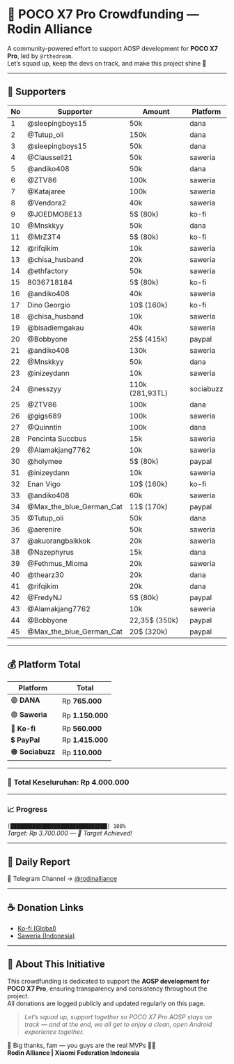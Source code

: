 # 💎 POCO X7 Pro Crowdfunding — Rodin Alliance

A community-powered effort to support AOSP development for **POCO X7 Pro**, led by `@rthedream`.  
Let’s squad up, keep the devs on track, and make this project shine 🚀

---

## 💖 Supporters

| No | Supporter | Amount | Platform |
|----|------------|---------|-----------|
| 1 | @sleepingboys15 | 50k | dana |
| 2 | @Tutup_oli | 150k | dana |
| 3 | @sleepingboys15 | 50k | dana |
| 4 | @Claussell21 | 50k | saweria |
| 5 | @andiko408 | 50k | dana |
| 6 | @ZTV86 | 100k | saweria |
| 7 | @Katajaree | 100k | saweria |
| 8 | @Vendora2 | 40k | saweria |
| 9 | @JOEDMOBE13 | 5$ (80k) | ko-fi |
| 10 | @Mnskkyy | 50k | dana |
| 11 | @MrZ3T4 | 5$ (80k) | ko-fi |
| 12 | @rifqikim | 10k | saweria |
| 13 | @chisa_husband | 20k | saweria |
| 14 | @ethfactory | 50k | saweria |
| 15 | 8036718184 | 5$ (80k) | ko-fi |
| 16 | @andiko408 | 40k | saweria |
| 17 | Dino Georgio | 10$ (160k) | ko-fi |
| 18 | @chisa_husband | 10k | saweria |
| 19 | @bisadiemgakau | 40k | saweria |
| 20 | @Bobbyone | 25$ (415k) | paypal |
| 21 | @andiko408 | 130k | saweria |
| 22 | @Mnskkyy | 50k | dana |
| 23 | @inizeydann | 10k | saweria |
| 24 | @nesszyy | 110k (281,93TL) | sociabuzz |
| 25 | @ZTV86 | 100k | dana |
| 26 | @gigs689 | 100k | saweria |
| 27 | @Quinntin | 100k | dana |
| 28 | Pencinta Succbus | 15k | saweria |
| 29 | @Alamakjang7762 | 10k | saweria |
| 30 | @holymee | 5$ (80k) | paypal |
| 31 | @inizeydann | 10k | saweria |
| 32 | Enan Vigo | 10$ (160k) | ko-fi |
| 33 | @andiko408 | 60k | saweria |
| 34 | @Max_the_blue_German_Cat | 11$ (170k) | paypal |
| 35 | @Tutup_oli | 50k | dana |
| 36 | @aerenire | 50k | saweria |
| 37 | @akuorangbaikkok | 20k | saweria |
| 38 | @Nazephyrus | 15k | dana |
| 39 | @Fethmus_Mioma | 20k | saweria |
| 40 | @thearz30 | 20k | dana |
| 41 | @rifqikim | 20k | dana |
| 42 | @FredyNJ | 5$ (80k) | paypal |
| 43 | @Alamakjang7762 | 10k | saweria |
| 44 | @Bobbyone | 22,35$ (350k) | paypal |
| 45 | @Max_the_blue_German_Cat | 20$ (320k) | paypal |

---

## 💰 Platform Total

| Platform | Total |
|-----------|--------|
| 🟣 **DANA** | Rp **765.000** |
| 🟢 **Saweria** | Rp **1.150.000** |
| 🔵 **Ko-fi** | Rp **560.000** |
| 💲 **PayPal** | Rp **1.415.000** |
| 🟠 **Sociabuzz** | Rp **110.000** |

---

### 🧮 **Total Keseluruhan:** Rp **4.000.000**

---

### 📈 Progress  
`[███████████████████████████████] 108%`  
_Target: Rp 3.700.000 — 🎉 Target Achieved!_

---

## 📡 Daily Report

📢 Telegram Channel → [@rodinalliance](https://t.me/rodinalliance)

---

## ☕ Donation Links

- [Ko-fi (Global)](http://ko-fi.com/xyzuniverse)  
- [Saweria (Indonesia)](http://saweria.co/xyzuniverse)

---

## 🧩 About This Initiative

This crowdfunding is dedicated to support the **AOSP development for POCO X7 Pro**, ensuring transparency and consistency throughout the project.  
All donations are logged publicly and updated regularly on this page.

> _Let’s squad up, support together so POCO X7 Pro AOSP stays on track — and at the end, we all get to enjoy a clean, open Android experience together._

🙏 Big thanks, fam — you guys are the real MVPs 💯🔥  
**Rodin Alliance | Xiaomi Federation Indonesia**
